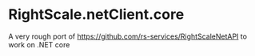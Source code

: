 # RightScale.netClient.core
A very rough port of https://github.com/rs-services/RightScaleNetAPI to work on .NET core

